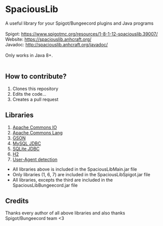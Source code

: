 # SpaciousLib

A useful library for your Spigot/Bungeecord plugins and Java programs<br><br>
Spigot: https://www.spigotmc.org/resources/1-8-1-12-spaciouslib.39007/<br>
Website: https://spaciouslib.anhcraft.org/<br>
Javadoc: http://spaciouslib.anhcraft.org/javadoc/<br><br>
Only works in Java 8+.<br><br>

## How to contribute?
1. Clones this repository
2. Edits the code...
3. Creates a pull request

## Libraries
1. [Apache Commons IO](https://github.com/apache/commons-io)
2. [Apache Commons Lang](https://github.com/apache/commons-lang)
3. [GSON](https://github.com/google/gson)
4. [MySQL JDBC](https://github.com/mysql/mysql-connector-j)
5. [SQLite JDBC](https://github.com/xerial/sqlite-jdbc)
6. [H2](https://github.com/h2database/h2database)
7. [User-Agent detection](https://github.com/pieroxy/java-user-agent-detection)

* All libraries above is included in the SpaciousLibMain.jar file
* Only libraries (1, 6, 7) are included in the SpaciousLibSpigot.jar file
* All libraries, excepts the third are included in the SpaciousLibBungeecord.jar file

## Credits
Thanks every author of all above libraries and also thanks Spigot/Bungeecord team <3